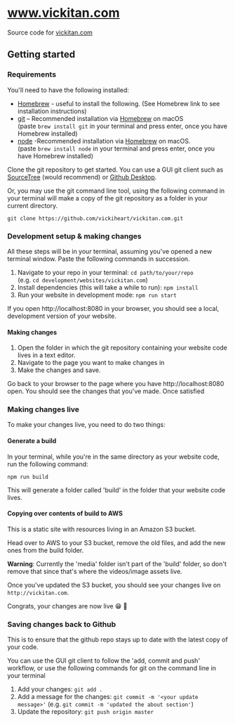 # www.vickitan.com

Source code for [vickitan.com](//www.vickitan.com)

## Getting started

### Requirements

You'll need to have the following installed:
* [Homebrew](https://brew.sh) - useful to install the following. (See Homebrew link to see installation instructions)
* [git](https://git-scm.com/book/en/v1/Getting-Started-Installing-Git) – Recommended installation via  [Homebrew](https://brew.sh) on macOS  
(paste `brew install git` in your terminal and press enter, once you have Homebrew installed)
* [node](https://nodejs.org/en/) -Recommended installation via [Homebrew](https://brew.sh) on macOS.  
(paste `brew install node` in your terminal and press enter, once you have Homebrew installed)

Clone the git repository to get started. You can use a GUI git client such as [SourceTree](https://www.sourcetreeapp.com) (would recommend) or [Github Desktop](https://desktop.github.com).

Or, you may use the git command line tool, using the following command in your terminal will make a copy of the git repository as a folder in your current directory.
```
git clone https://github.com/vickiheart/vickitan.com.git
```

### Development setup & making changes

All these steps will be in your terminal, assuming you've opened a new terminal window. Paste the following commands in succession.

1. Navigate to your repo in your terminal: `cd path/to/your/repo`  
(e.g. `cd development/websites/vickitan.com`)
2. Install dependencies (this will take a while to run): `npm install`
3. Run your website in development mode: `npm run start`

If you open http://localhost:8080 in your browser, you should see a local, development version of your website.

#### Making changes
1. Open the folder in which the git repository containing your website code lives in a text editor.
2. Navigate to the page you want to make changes in
3. Make the changes and save.

Go back to your browser to the page where you have http://localhost:8080 open. You should see the changes that you've made. Once satisfied

### Making changes live
To make your changes live, you need to do two things:

#### Generate a build
In your terminal, while you're in the same directory as your website code, run the following command:
```
npm run build
```

This will generate a folder called 'build' in the folder that your website code lives.

#### Copying over contents of build to AWS
This is a static site with resources living in an Amazon S3 bucket.

Head over to AWS to your S3 bucket, remove the old files, and add the new ones from the build folder.

**Warning**: Currently the 'media' folder isn't part of the 'build' folder, so don't remove that since that's where the videos/image assets live.

Once you've updated the S3 bucket, you should see your changes live on `http://vickitan.com`.

Congrats, your changes are now live 😁 🙌

### Saving changes back to Github
This is to ensure that the github repo stays up to date with the latest copy of your code.

You can use the GUI git client to follow the 'add, commit and push' workflow, or use the following commands for git on the command line in your terminal

1. Add your changes: `git add .`
2. Add a message for the changes: `git commit -m '<your update message>'` (e.g. `git commit -m 'updated the about section'`)
3. Update the repository: `git push origin master`
